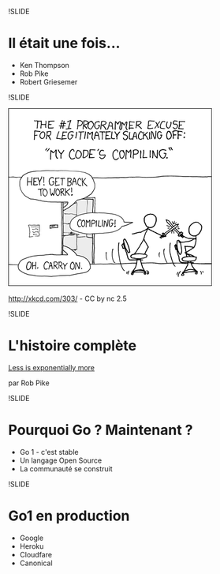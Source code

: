 !SLIDE
# Il était une fois...

* Ken Thompson
* Rob Pike
* Robert Griesemer

!SLIDE

![Compiling](compiling.png)

http://xkcd.com/303/ - CC by nc 2.5

!SLIDE
# L'histoire complète

[Less is exponentially more](http://commandcenter.blogspot.fr/2012/06/less-is-exponentially-more.html)

par Rob Pike

!SLIDE
# Pourquoi Go ? Maintenant ?

* Go 1 - c'est stable
* Un langage Open Source
* La communauté se construit

!SLIDE
# Go1 en production

* Google
* Heroku
* Cloudfare
* Canonical
